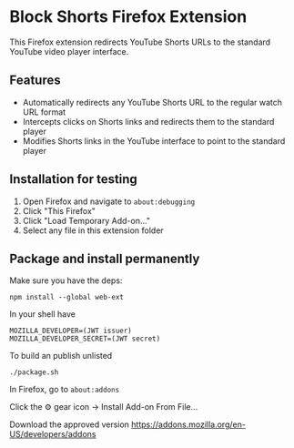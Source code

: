 # Block Shorts Firefox Extension

This Firefox extension redirects YouTube Shorts URLs to the standard YouTube video player interface.

## Features

- Automatically redirects any YouTube Shorts URL to the regular watch URL format
- Intercepts clicks on Shorts links and redirects them to the standard player
- Modifies Shorts links in the YouTube interface to point to the standard player

## Installation for testing

1. Open Firefox and navigate to `about:debugging`
2. Click "This Firefox"
3. Click "Load Temporary Add-on..."
4. Select any file in this extension folder

## Package and install permanently

Make sure you have the deps:
```
npm install --global web-ext
```

In your shell have 
```
MOZILLA_DEVELOPER=(JWT issuer)
MOZILLA_DEVELOPER_SECRET=(JWT secret)
```

To build an publish unlisted
```
./package.sh
```
In Firefox, go to `about:addons`

Click the ⚙️ gear icon → Install Add-on From File…

Download the approved version https://addons.mozilla.org/en-US/developers/addons